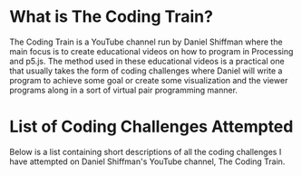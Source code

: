 # What is The Coding Train?

The Coding Train is a YouTube channel run by Daniel Shiffman where the main focus is to create educational videos on how to program in Processing and p5.js.
The method used in these educational videos is a practical one that usually takes the form of coding challenges where Daniel will write a program to achieve
some goal or create some visualization and the viewer programs along in a sort of virtual pair programming manner.

# List of Coding Challenges Attempted

Below is a list containing short descriptions of all the coding challenges I have attempted on Daniel Shiffman's YouTube channel, The Coding Train. 

